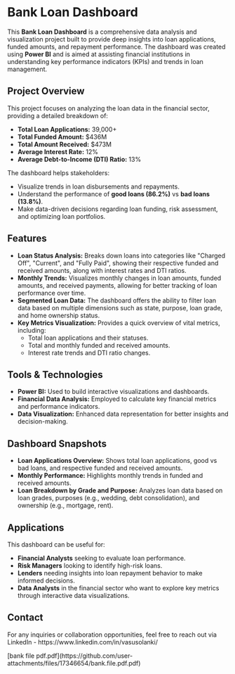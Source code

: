 <!DOCTYPE html>
<html lang="en">
<head>
    <meta charset="UTF-8">
    <meta name="viewport" content="width=device-width, initial-scale=1.0">
   
</head>
<body>
    <h1>Bank Loan Dashboard</h1>
    <p>This <strong>Bank Loan Dashboard</strong> is a comprehensive data analysis and visualization project built to provide deep insights into loan applications, funded amounts, and repayment performance. The dashboard was created using <strong>Power BI</strong> and is aimed at assisting financial institutions in understanding key performance indicators (KPIs) and trends in loan management.</p>
    <h2>Project Overview</h2>
    <p>This project focuses on analyzing the loan data in the financial sector, providing a detailed breakdown of:</p>
    <ul>
        <li><strong>Total Loan Applications:</strong> 39,000+</li>
        <li><strong>Total Funded Amount:</strong> $436M</li>
        <li><strong>Total Amount Received:</strong> $473M</li>
        <li><strong>Average Interest Rate:</strong> 12%</li>
        <li><strong>Average Debt-to-Income (DTI) Ratio:</strong> 13%</li>
    </ul>
    <p>The dashboard helps stakeholders:</p>
    <ul>
        <li>Visualize trends in loan disbursements and repayments.</li>
        <li>Understand the performance of <strong>good loans (86.2%)</strong> vs <strong>bad loans (13.8%)</strong>.</li>
        <li>Make data-driven decisions regarding loan funding, risk assessment, and optimizing loan portfolios.</li>
    </ul>
    
<h2>Features</h2>
    <ul>
        <li><strong>Loan Status Analysis:</strong> Breaks down loans into categories like "Charged Off", "Current", and "Fully Paid", showing their respective funded and received amounts, along with interest rates and DTI ratios.</li>
        <li><strong>Monthly Trends:</strong> Visualizes monthly changes in loan amounts, funded amounts, and received payments, allowing for better tracking of loan performance over time.</li>
        <li><strong>Segmented Loan Data:</strong> The dashboard offers the ability to filter loan data based on multiple dimensions such as state, purpose, loan grade, and home ownership status.</li>
        <li><strong>Key Metrics Visualization:</strong> Provides a quick overview of vital metrics, including:
            <ul>
                <li>Total loan applications and their statuses.</li>
                <li>Total and monthly funded and received amounts.</li>
                <li>Interest rate trends and DTI ratio changes.</li>
            </ul>
        </li>
    </ul>

<h2>Tools & Technologies</h2>
    <ul>
        <li><strong>Power BI:</strong> Used to build interactive visualizations and dashboards.</li>
        <li><strong>Financial Data Analysis:</strong> Employed to calculate key financial metrics and performance indicators.</li>
        <li><strong>Data Visualization:</strong> Enhanced data representation for better insights and decision-making.</li>
    </ul>

<h2>Dashboard Snapshots</h2>
    <ul>
        <li><strong>Loan Applications Overview:</strong> Shows total loan applications, good vs bad loans, and respective funded and received amounts.</li>
        <li><strong>Monthly Performance:</strong> Highlights monthly trends in funded and received amounts.</li>
        <li><strong>Loan Breakdown by Grade and Purpose:</strong> Analyzes loan data based on loan grades, purposes (e.g., wedding, debt consolidation), and ownership (e.g., mortgage, rent).</li>
    </ul>


<h2>Applications</h2>
    <p>This dashboard can be useful for:</p>
    <ul>
        <li><strong>Financial Analysts</strong> seeking to evaluate loan performance.</li>
        <li><strong>Risk Managers</strong> looking to identify high-risk loans.</li>
        <li><strong>Lenders</strong> needing insights into loan repayment behavior to make informed decisions.</li>
        <li><strong>Data Analysts</strong> in the financial sector who want to explore key metrics through interactive data visualizations.</li>
    </ul>

  <h2>Contact</h2>
    <p>For any inquiries or collaboration opportunities, feel free to reach out via LinkedIn
 - https://www.linkedin.com/in/vasusolanki/</p>

</body>
</html>
[bank file pdf.pdf](https://github.com/user-attachments/files/17346654/bank.file.pdf.pdf)
